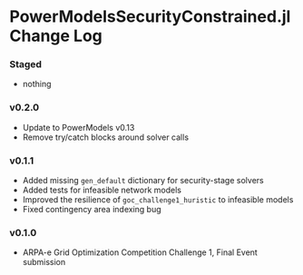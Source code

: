 PowerModelsSecurityConstrained.jl Change Log
============================================

### Staged
- nothing

### v0.2.0
- Update to PowerModels v0.13
- Remove try/catch blocks around solver calls

### v0.1.1
- Added missing `gen_default` dictionary for security-stage solvers
- Added tests for infeasible network models
- Improved the resilience of `goc_challenge1_huristic` to infeasible models
- Fixed contingency area indexing bug

### v0.1.0
- ARPA-e Grid Optimization Competition Challenge 1, Final Event submission
